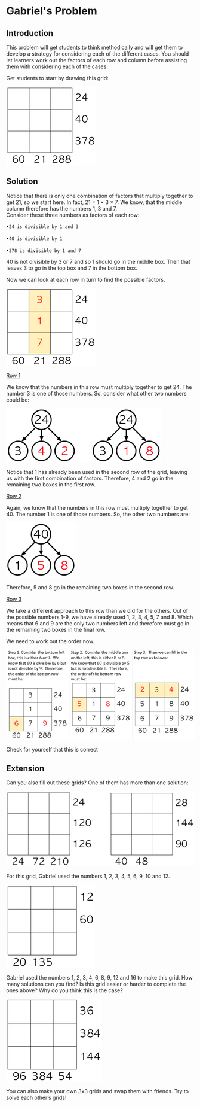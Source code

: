 # Gabriel's Problem

## Introduction  

This problem will get students to think methodically and will get them
to develop a strategy for considering each of the different cases. You
should let learners work out the factors of each row and column before
assisting them with considering each of the cases.  

Get students to start by drawing this grid:  

![](../../images/gabriels-problem-2.png)



## Solution  

Notice that there is only one combination of factors that multiply together to get 21, so we start here. In fact, 21 = 1 × 3 × 7. We
know, that the middle column therefore has the numbers 1, 3 and 7.  
Consider these three numbers as factors of each row:  

    •24 is divisible by 1 and 3  

    •40 is divisible by 1  

    •378 is divisible by 1 and 7  

40 is not divisible by 3 or 7 and so 1 
should go in the middle box. Then
that leaves 3 to go in the top box and 7 in the bottom box.  


Now we can look at each row in turn to find the possible factors.


![](../../images/gabriels-problem-3.png)  

<ins>Row 1<ins>  

We know that the numbers in this row must multiply together to get 24. The number 3 is one of those
numbers. So, consider what other two numbers could be:  



![](../../images/gabriels-problem-4.png)  

Notice that 1 has already been used in the second row of the grid, leaving us with the first combination of
factors. Therefore, 4 and 2 go in the remaining two boxes in the first row.  

<ins>Row 2<ins>   

Again, we know that the numbers in this row must multiply together to get 40. The number 1 is one of
those numbers. So, the other two numbers are:   

![](../../images/gabriels-problem-5.png)  

Therefore, 5 and 8 go in the remaining two boxes in the second row.  



<ins>Row 3<ins>   

We take a different approach to this row than we did for the others. Out of the possible numbers 1-9, we have already used 1, 2, 3, 4, 5, 7 and 8. Which means that 6 and 9 are the only two numbers left and therefore must go in the remaining two boxes in the final row.  

We need to work out the order now.

![](../../images/gabriels-problem-6.png)  

Check for yourself that this is correct



## Extension  

Can you also fill out these grids? One of them has more than one solution:  

![](../../images/gabriels-problem-7.png)  

For this grid, Gabriel used the numbers 1, 2, 3, 4, 5, 6, 9, 10 and 12.   

![](../../images/gabriels-problem-8.png)   

Gabriel used the numbers 1, 2, 3, 4, 6, 8, 9, 12 and 16 to make this grid. How many solutions can you find? Is this grid easier or harder to complete the ones above? Why do you think this is the case?  

![](../../images/gabriels-problem-9.png)   


You can also make your own 3x3 grids and swap them with friends. Try to solve each other’s grids!




